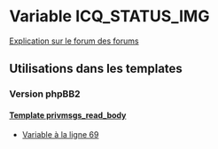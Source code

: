 # Variable ICQ_STATUS_IMG
[Explication sur le forum des forums](http://forum.forumactif.com/t294113-listing-des-variables#ICQ_STATUS_IMG)
## Utilisations dans les templates
### Version phpBB2
#### [Template privmsgs_read_body](subsilver/privmsgs_read_body.md)
* [Variable à la ligne 69](../subsilver/privmsgs_read_body.tpl#L69)